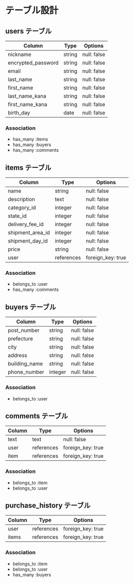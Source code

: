 # テーブル設計

## users テーブル

| Column                  | Type   | Options     |
| ----------------------- | ------ | ----------- |
| nickname                | string | null: false |
| encrypted_password      | string | null: false |
| email                   | string | null: false |
| last_name               | string | null: false |
| first_name              | string | null: false |
| last_name_kana          | string | null: false |
| first_name_kana         | string | null: false |
| birth_day               | date   | null: false |

### Association

- has_many :items
- has_many :buyers
- has_many :comments

## items テーブル

| Column           | Type       | Options           |
| ---------------- | -----------| ----------------- |
| name             | string     | null: false       |
| description      | text       | null: false       |
| category_id      | integer    | null: false       |
| state_id         | integer    | null: false       |
| delivery_fee_id  | integer    | null: false       |
| shipment_area_id | integer    | null: false       |
| shipment_day_id  | integer    | null: false       |
| price            | string     | null: false       |
| user             | references | foreign_key: true |
### Association

- belongs_to :user
- has_many :comments

## buyers テーブル

| Column          | Type    | Options     |
| --------------- | ------- | ----------- |
| post_number     | string  | null: false |
| prefecture      | string  | null: false |
| city            | string  | null: false |
| address         | string  | null: false |
| building_name   | string  | null: false |
| phone_number    | integer | null: false |

### Association

- belongs_to :user


## comments テーブル

| Column      | Type       | Options                      |
| ----------- | ---------- | ---------------------------- |
| text        | text       | null: false                  |
| user        | references | foreign_key: true            |
| item        | references | foreign_key: true            |

### Association

- belongs_to :item
- belongs_to :user


## purchase_history テーブル

| Column | Type       | Options            |
| ------ | ---------- | ------------------ |
| user   | references | foreign_key: true  |
| items  | references | foreign_key: true  |

### Association

- belongs_to :item
- belongs_to :user
- has_many :buyers